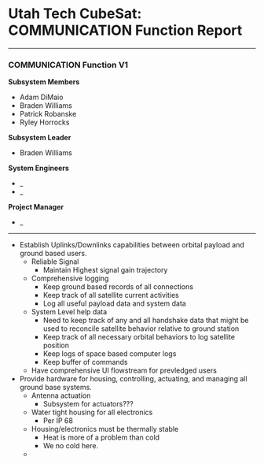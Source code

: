 # Utah Tech CubeSat: COMMUNICATION Function Report
---
### COMMUNICATION Function V1
**Subsystem Members**
* Adam DiMaio
* Braden Williams
* Patrick Robanske
* Ryley Horrocks

**Subsystem Leader**
* Braden Williams

**System Engineers**
* _
* _

**Project Manager**
* _
---
* Establish Uplinks/Downlinks capabilities between orbital payload and ground based users. 
	* Reliable Signal 
		* Maintain Highest signal gain trajectory
    * Comprehensive logging
        * Keep ground based records of all connections
        * Keep track of all satellite current activities
        * Log all useful payload data and system data
    * System Level help data
        * Need to keep track of any and all handshake data that might be used to reconcile satellite behavior relative to ground station
        * Keep track of all necessary orbital behaviors to log satellite position
        * Keep logs of space based computer logs
        * Keep buffer of commands  
    * Have comprehensive UI flowstream for prevledged users
* Provide hardware for housing, controlling, actuating, and managing all ground base systems. 
    * Antenna actuation
        * Subsystem for actuators???
    * Water tight housing for all electronics
        * Per IP 68
    * Housing/electronics must be thermally stable
        * Heat is more of a problem than cold
        * We no cold here.
    * 
    